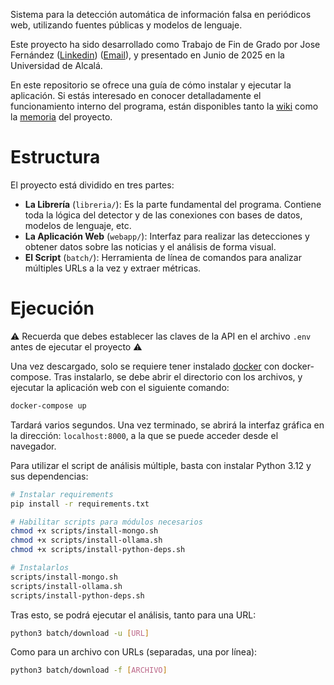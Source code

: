 Sistema para la detección automática de información falsa en periódicos web, utilizando fuentes públicas y modelos de lenguaje.

Este proyecto ha sido desarrollado como Trabajo de Fin de Grado por Jose Fernández ([Linkedin](https://www.linkedin.com/home?originalSubdomain=es)) ([Email](mailto:jose.fernanlo03@gmail.com)), y presentado en Junio de 2025 en la Universidad de Alcalá.

En este repositorio se ofrece una guía de cómo instalar y ejecutar la aplicación. Si estás interesado en conocer detalladamente el funcionamiento interno del programa, están disponibles tanto la [wiki](https://deepwiki.com/josefl03/detector-informacion-falsa) como la [memoria](https://github.com/josefl03/detector-informacion-falsa/blob/main/Memoria%20TFG%20-%20Jose%20Fern%C3%A1ndez%20L%C3%B3pez.pdf) del proyecto.
# Estructura
El proyecto está dividido en tres partes:
- **La Librería** (`libreria/`): Es la parte fundamental del programa. Contiene toda la lógica del detector y de las conexiones con bases de datos, modelos de lenguaje, etc.
- **La Aplicación Web** (`webapp/`): Interfaz para realizar las detecciones y obtener datos sobre las noticias y el análisis de forma visual.
- **El Script** (`batch/`): Herramienta de línea de comandos para analizar múltiples URLs a la vez y extraer métricas.
# Ejecución
⚠️ Recuerda que debes establecer las claves de la API en el archivo `.env` antes de ejecutar el proyecto ⚠️

Una vez descargado, solo se requiere tener instalado [docker](https://www.docker.com/) con docker-compose. Tras instalarlo, se debe abrir el directorio con los archivos, y ejecutar la aplicación web con el siguiente comando:

```bash
docker-compose up
```

Tardará varios segundos. Una vez terminado, se abrirá la interfaz gráfica en la dirección: `localhost:8000`, a la que se puede acceder desde el navegador.

Para utilizar el script de análisis múltiple, basta con instalar Python 3.12 y sus dependencias:
```bash
# Instalar requirements
pip install -r requirements.txt

# Habilitar scripts para módulos necesarios
chmod +x scripts/install-mongo.sh
chmod +x scripts/install-ollama.sh
chmod +x scripts/install-python-deps.sh

# Instalarlos
scripts/install-mongo.sh
scripts/install-ollama.sh
scripts/install-python-deps.sh
```

Tras esto, se podrá ejecutar el análisis, tanto para una URL:
```bash
python3 batch/download -u [URL]
```

Como para un archivo con URLs (separadas, una por línea):
```bash
python3 batch/download -f [ARCHIVO]
```